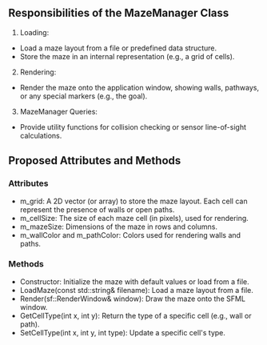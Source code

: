 ## Responsibilities of the MazeManager Class

1. Loading:

- Load a maze layout from a file or predefined data structure.
- Store the maze in an internal representation (e.g., a grid of cells).

2. Rendering:

- Render the maze onto the application window, showing walls, pathways, or any special markers (e.g., the goal).

3. MazeManager Queries:

- Provide utility functions for collision checking or sensor line-of-sight calculations.

## Proposed Attributes and Methods

### Attributes

- m_grid: A 2D vector (or array) to store the maze layout. Each cell can represent the presence of walls or open paths.
- m_cellSize: The size of each maze cell (in pixels), used for rendering.
- m_mazeSize: Dimensions of the maze in rows and columns.
- m_wallColor and m_pathColor: Colors used for rendering walls and paths.

### Methods

- Constructor: Initialize the maze with default values or load from a file.
- LoadMaze(const std::string& filename): Load a maze layout from a file.
- Render(sf::RenderWindow& window): Draw the maze onto the SFML window.
- GetCellType(int x, int y): Return the type of a specific cell (e.g., wall or path).
- SetCellType(int x, int y, int type): Update a specific cell's type.